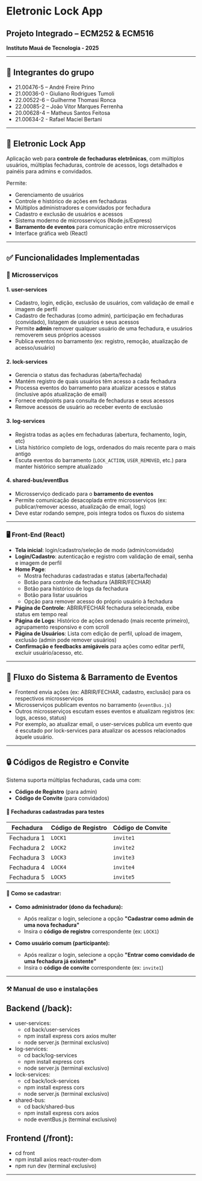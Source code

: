 # Eletronic Lock App

## Projeto Integrado – ECM252 & ECM516  
**Instituto Mauá de Tecnologia - 2025**   

---

## 👥 Integrantes do grupo

- 21.00476-5 – André Freire Prino  
- 21.00036-0 - Giuliano Rodrigues Tumoli  
- 22.00522-6 – Guilherme Thomasi Ronca  
- 22.00085-2 – João Vitor Marques Ferrenha  
- 20.00628-4 – Matheus Santos Feitosa  
- 21.00634-2 - Rafael Maciel Bertani  

---

## 🔐 Eletronic Lock App

Aplicação web para **controle de fechaduras eletrônicas**, com múltiplos usuários, múltiplas fechaduras, controle de acessos, logs detalhados e painéis para admins e convidados.

Permite:
- Gerenciamento de usuários
- Controle e histórico de ações em fechaduras
- Múltiplos administradores e convidados por fechadura
- Cadastro e exclusão de usuários e acessos
- Sistema moderno de microsserviços (Node.js/Express)
- **Barramento de eventos** para comunicação entre microsserviços
- Interface gráfica web (React)

---

## ✅ Funcionalidades Implementadas

### 🧩 Microsserviços

#### 1. **user-services**
- Cadastro, login, edição, exclusão de usuários, com validação de email e imagem de perfil
- Cadastro de fechaduras (como admin), participação em fechaduras (convidado), listagem de usuários e seus acessos
- Permite **admin** remover qualquer usuário de uma fechadura, e usuários removerem seus próprios acessos
- Publica eventos no barramento (ex: registro, remoção, atualização de acesso/usuário)

#### 2. **lock-services**
- Gerencia o status das fechaduras (aberta/fechada)
- Mantém registro de quais usuários têm acesso a cada fechadura
- Processa eventos do barramento para atualizar acessos e status (inclusive após atualização de email)
- Fornece endpoints para consulta de fechaduras e seus acessos
- Remove acessos de usuário ao receber evento de exclusão

#### 3. **log-services**
- Registra todas as ações em fechaduras (abertura, fechamento, login, etc)
- Lista histórico completo de logs, ordenados do mais recente para o mais antigo
- Escuta eventos do barramento (`LOCK_ACTION`, `USER_REMOVED`, etc.) para manter histórico sempre atualizado

#### 4. **shared-bus/eventBus**
- Microsserviço dedicado para o **barramento de eventos**
- Permite comunicação desacoplada entre microsserviços (ex: publicar/remover acesso, atualização de email, logs)
- Deve estar rodando sempre, pois integra todos os fluxos do sistema

---

### 🖥️ Front-End (React)

- **Tela inicial**: login/cadastro/seleção de modo (admin/convidado)
- **Login/Cadastro**: autenticação e registro com validação de email, senha e imagem de perfil
- **Home Page**: 
    - Mostra fechaduras cadastradas e status (aberta/fechada)
    - Botão para controle da fechadura (ABRIR/FECHAR)
    - Botão para histórico de logs da fechadura
    - Botão para listar usuários
    - Opção para remover acesso do próprio usuário à fechadura
- **Página de Controle**: ABRIR/FECHAR fechadura selecionada, exibe status em tempo real
- **Página de Logs**: Histórico de ações ordenado (mais recente primeiro), agrupamento responsivo e com scroll
- **Página de Usuários**: Lista com edição de perfil, upload de imagem, exclusão (admin pode remover usuários)
- **Confirmação e feedbacks amigáveis** para ações como editar perfil, excluir usuário/acesso, etc.

---

## 🔀 Fluxo do Sistema & Barramento de Eventos

- Frontend envia ações (ex: ABRIR/FECHAR, cadastro, exclusão) para os respectivos microsserviços
- Microsserviços publicam eventos no barramento (`eventBus.js`)
- Outros microsserviços escutam esses eventos e atualizam registros (ex: logs, acesso, status)
- Por exemplo, ao atualizar email, o user-services publica um evento que é escutado por lock-services para atualizar os acessos relacionados àquele usuário.

---

## 🔒 Códigos de Registro e Convite

Sistema suporta múltiplas fechaduras, cada uma com:
- **Código de Registro** (para admin)
- **Código de Convite** (para convidados)

#### 🔐 Fechaduras cadastradas para testes

| Fechadura    | Código de Registro | Código de Convite |
|--------------|--------------------|-------------------|
| Fechadura 1  | `LOCK1`            | `invite1`         |
| Fechadura 2  | `LOCK2`            | `invite2`         |
| Fechadura 3  | `LOCK3`            | `invite3`         |
| Fechadura 4  | `LOCK4`            | `invite4`         |
| Fechadura 5  | `LOCK5`            | `invite5`         |

#### 👤 Como se cadastrar:

- **Como administrador (dono da fechadura):**
  - Após realizar o login, selecione a opção **"Cadastrar como admin de uma nova fechadura"**
  - Insira o **código de registro** correspondente (ex: `LOCK1`)

- **Como usuário comum (participante):**
  - Após realizar o login, selecione a opção **"Entrar como convidado de uma fechadura já existente"**
  - Insira o **código de convite** correspondente (ex: `invite1`)

---

### ⚒️ Manual de uso e instalações
## Backend (/back):
- user-services:
    - cd back/user-services
    - npm install express cors axios multer
    - node server.js (terminal exclusivo)
- log-services: 
    - cd back/log-services
    - npm install express cors 
    - node server.js (terminal exclusivo)
- lock-services:
    - cd back/lock-services
    - npm install express cors 
    - node server.js (terminal exclusivo)
- shared-bus:
    - cd back/shared-bus
    - npm install express cors axios
    - node eventBus.js (terminal exclusivo)

## Frontend (/front):
- cd front
- npm install axios react-router-dom
- npm run dev (terminal exclusivo)

---
